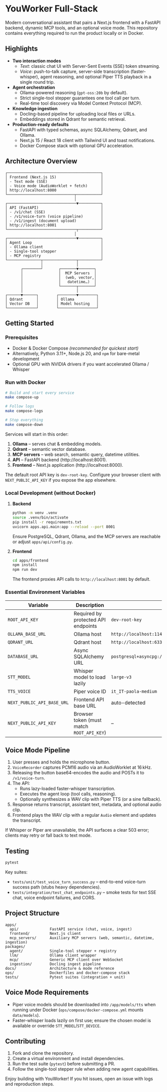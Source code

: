 # YouWorker Full-Stack

Modern conversational assistant that pairs a Next.js frontend with a FastAPI backend, dynamic MCP tools, and an optional voice mode. This repository contains everything required to run the product locally or in Docker.

## Highlights

- **Two interaction modes**  
  - *Text*: classic chat UI with Server-Sent Events (SSE) token streaming.  
  - *Voice*: push-to-talk capture, server-side transcription (faster-whisper), agent reasoning, and optional Piper TTS playback in a single round trip.
- **Agent orchestration**  
  - Ollama-powered reasoning (`gpt-oss:20b` by default).  
  - Strict single-tool stepper guarantees one tool call per turn.  
  - Real-time tool discovery via Model Context Protocol (MCP).
- **Knowledge ingestion**  
  - Docling-based pipeline for uploading local files or URLs.  
  - Embeddings stored in Qdrant for semantic retrieval.
- **Production-ready defaults**  
  - FastAPI with typed schemas, async SQLAlchemy, Qdrant, and Ollama.  
  - Next.js 15 / React 18 client with Tailwind UI and toast notifications.  
  - Docker Compose stack with optional GPU acceleration.

## Architecture Overview

```
┌──────────────────────────────────────────┐
│ Frontend (Next.js 15)                    │
│ - Text mode (SSE)                        │
│ - Voice mode (AudioWorklet + fetch)      │
│ http://localhost:8000                    │
└──────────────────────────────┬───────────┘
                               │
┌───────────────────────────────▼──────────┐
│ API (FastAPI)                            │
│ - /v1/chat (SSE)                         │
│ - /v1/voice-turn (voice pipeline)        │
│ - /v1/ingest (document upload)           │
│ http://localhost:8001                    │
└───────────────────────────────┬──────────┘
                               │
┌───────────────────────────────▼──────────┐
│ Agent Loop                               │
│ - Ollama client                          │
│ - Single-tool stepper                    │
│ - MCP registry                           │
└───────────────┬───────────────┬──────────┘
                │               │
       ┌────────┘       ┌───────▼───────┐
       │                │  MCP Servers  │
       │                │  (web, vector,│
       │                │   datetime…)  │
       │                └───────┬───────┘
       │                        │
┌──────▼──────┐        ┌────────▼────────┐
│ Qdrant      │        │ Ollama          │
│ Vector DB   │        │ Model hosting   │
└─────────────┘        └─────────────────┘
```

## Getting Started

### Prerequisites

- Docker & Docker Compose *(recommended for quickest start)*  
- Alternatively, Python 3.11+, Node.js 20, and `npm` for bare-metal development  
- Optional GPU with NVIDIA drivers if you want accelerated Ollama / Whisper

### Run with Docker

```bash
# Build and start every service
make compose-up

# Follow logs
make compose-logs

# Stop everything
make compose-down
```

Services will start in this order:

1. **Ollama** – serves chat & embedding models.  
2. **Qdrant** – semantic vector database.  
3. **MCP servers** – web search, semantic query, datetime utilities.  
4. **API** – FastAPI backend (http://localhost:8001).  
5. **Frontend** – Next.js application (http://localhost:8000).

The default root API key is `dev-root-key`. Configure your browser client with `NEXT_PUBLIC_API_KEY` if you expose the app elsewhere.

### Local Development (without Docker)

1. **Backend**
   ```bash
   python -m venv .venv
   source .venv/bin/activate
   pip install -r requirements.txt
   uvicorn apps.api.main:app --reload --port 8001
   ```
   Ensure PostgreSQL, Qdrant, Ollama, and the MCP servers are reachable or adjust `apps/api/config.py`.

2. **Frontend**
   ```bash
   cd apps/frontend
   npm install
   npm run dev
   ```
   The frontend proxies API calls to `http://localhost:8001` by default.

### Essential Environment Variables

| Variable | Description | Default |
|---------|-------------|---------|
| `ROOT_API_KEY` | Required by protected API endpoints | `dev-root-key` |
| `OLLAMA_BASE_URL` | Ollama host | `http://localhost:11434` |
| `QDRANT_URL` | Qdrant host | `http://localhost:6333` |
| `DATABASE_URL` | Async SQLAlchemy URL | `postgresql+asyncpg://postgres:postgres@localhost:5432/youworker` |
| `STT_MODEL` | Whisper model to load lazily | `large-v3` |
| `TTS_VOICE` | Piper voice ID | `it_IT-paola-medium` |
| `NEXT_PUBLIC_API_BASE_URL` | Frontend API base URL | auto-detected |
| `NEXT_PUBLIC_API_KEY` | Browser token (must match `ROOT_API_KEY`) | – |

## Voice Mode Pipeline

1. User presses and holds the microphone button.  
2. `VoiceRecorder` captures PCM16 audio via an AudioWorklet at 16 kHz.  
3. Releasing the button base64-encodes the audio and POSTs it to `/v1/voice-turn`.  
4. The API:
   - Runs lazy-loaded faster-whisper transcription.
   - Executes the agent loop (tool calls, reasoning).  
   - Optionally synthesizes a WAV clip with Piper TTS (or a sine fallback).  
5. Response returns transcript, assistant text, metadata, and optional audio clip.  
6. Frontend plays the WAV clip with a regular `Audio` element and updates the transcript.

If Whisper or Piper are unavailable, the API surfaces a clear 503 error; clients may retry or fall back to text mode.

## Testing

```bash
pytest
```

Key suites:

- `tests/unit/test_voice_turn_success.py` – end-to-end voice-turn success path (stubs heavy dependencies).  
- `tests/integration/test_chat_endpoints.py` – smoke tests for text SSE chat, voice endpoint failures, and CORS.

## Project Structure

```
apps/
  api/              FastAPI service (chat, voice, ingest)
  frontend/         Next.js client
  mcp_servers/      Auxiliary MCP servers (web, semantic, datetime, ingestion)
packages/
  agent/            Single-tool stepper + registry
  llm/              Ollama client wrapper
  mcp/              Generic MCP client over WebSocket
  ingestion/        Docling ingest pipeline
docs/               Architecture & mode reference
ops/                Dockerfiles and docker-compose stack
tests/              Pytest suites (integration + unit)
```

## Voice Mode Requirements

- Piper voice models should be downloaded into `/app/models/tts` when running under Docker (`ops/compose/docker-compose.yml` mounts `data/models`).  
- Faster-whisper loads lazily on first use; ensure the chosen model is available or override `STT_MODEL`/`STT_DEVICE`.

## Contributing

1. Fork and clone the repository.  
2. Create a virtual environment and install dependencies.  
3. Run the test suite (`pytest`) before submitting a PR.  
4. Follow the single-tool stepper rule when adding new agent capabilities.

Enjoy building with YouWorker! If you hit issues, open an issue with logs and reproduction steps.
